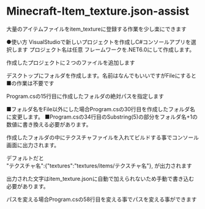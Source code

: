 # Minecraft-Item_texture.json-assist
大量のアイテムファイルをitem_textureに登録する作業を少し楽にできます

●使い方
VisualStudioで新しいプロジェクトを作成しC#コンソールアプリを選択します
プロジェクト名は任意
フレームワークを.NET6.0にして作成します。

作成したプロジェクトに２つのファイルを追加します

デスクトップにフォルダを作成します。名前はなんでもいいですがFileにすると■の作業は不要です

Program.csの15行目に作成したフォルダの絶対パスを指定します

■フォルダ名をFile以外にした場合Program.csの30行目を作成したフォルダ名に変更します。
■Program.csの34行目のSubstring(5)の部分をフォルダ名+1の数値に書き換える必要があります。

作成したフォルダの中にテクスチャファイルを入れてビルドする事でコンソール画面に出力されます。

デフォルトだと  
"テクスチャ名":{"textures":"textures/items/テクスチャ名"},
が出力されます

出力された文字はitem_texture.jsonに自動で加えられないため手動で書き込む必要があります。

パスを変える場合Program.csの58行目を変える事でパスを変える事ができます
